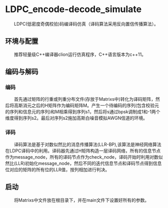 # LDPC_encode-decode_simulate
&emsp;&emsp;LDPC(低密度奇偶校验)码编译码仿真（译码算法采用反向置信传播算法）。
## 环境与配置
&emsp;&emsp;推荐轻量级C++编译器clion运行仿真程序，C++语言版本为c++11。
## 编码与解码
### 编码
&emsp;&emsp;首先通过矩阵的行重或列重分布文件(存放于Matrixs中)转化为译码矩阵，然后将高斯消元之后的H矩阵作为编码矩阵M。产生一个待编码的序列(包含校验元的序列和信息元的序列)和M相乘得到序列s1，然后将s通过bpsk调制成1和-1两个维度得到序列s2。最后对序列s2施加高斯白噪音模拟AWGN信道的环境。
### 译码
&emsp;&emsp;译码算法是基于对数似然比的消息传播算法(LLR-BP),该算法是神经网络算法在LDPC译码中的利用。译码器先通过H矩阵构造一层译码网络，所有的信息节点作为message_node，所有的译码节点作为check_node，译码开始时利用对数似然比(LLR)初始化message_node，然后不同的迭代信息节点和译码节点得到信息位对应的矩阵的所有位的LLR值，按列相加进行判决。
## 启动
&emsp;&emsp;将Matrixs中文件放在根目录下，并在main文件下设置好所有的参数。
